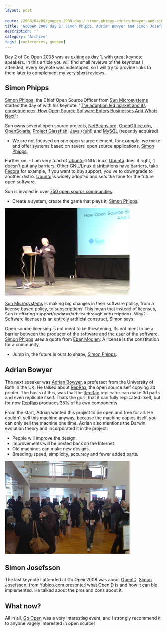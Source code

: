 ```yaml
---
layout: post

route: /2008/04/09/goopen-2008-day-2-simon-phipps-adrian-bowyer-and-simon-josefsson
title: 'GoOpen 2008 day 2: Simon Phipps, Adrian Bowyer and Simon Josefsson'
description: ''
category: 'Archive'
tags: [conferences, goopen]
---
```


Day 2 of Go Open 2008 was as exiting as
<a class="ph" target="_blank" rel="noopener noreferrer" href="http://phun-ky.net/2008/04/go-open-day-1">day
1</a>, with great keynote speakers. In this article you will find small reviews
of the keynotes I attended, every keynote was videotaped, so I will try to
provide links to them later to complement my very short reviews.

## Simon Phipps

<a class="ph" target="_blank" rel="noopener noreferrer" href="http://www.webmink.net/">Simon
Phipps</a>, the Chief Open Source Officer from
<a class="ph" target="_blank" rel="noopener noreferrer" href="http://www.sun.com">Sun
Microsystems</a> started the day of with his keynote:
"<a class="ph" target="_blank" rel="noopener noreferrer" href="http://mediacast.sun.com/users/sunmink/media/0815d-GoOpen08-Oslo.pdf">The
adoption led market and its consequences, How Open Source Software Enters
Businesses And Whats Next</a>":

Sun owns several open source projects,
<a class="ph" target="_blank" rel="noopener noreferrer" href="http://www.netbeans.org">NetBeans.org</a>,
<a class="ph" target="_blank" rel="noopener noreferrer" href="http://www.openoffice.org">OpenOffice.org</a>,
<a class="ph" target="_blank" rel="noopener noreferrer" href="http://www.opensolaris.org">OpenSolaris</a>,
<a class="ph" target="_blank" rel="noopener noreferrer" href="https://glassfish.dev.java.net/">Project
Glassfish</a>,
<a class="ph" target="_blank" rel="noopener noreferrer" href="http://java.sun.com">Java
(duh!)</a> and
<a class="ph" target="_blank" rel="noopener noreferrer" href="http://www.mysql.com">MySQL</a>
(recently acquired).

- We are not focused on one open source element, for example, we make and offer
  systems based on several open source applications,
  <a class="ph" target="_blank" rel="noopener noreferrer" href="http://www.webmink.net/">Simon
  Phipps</a>.

Further on: - I am very fond of
<a class="ph" target="_blank" rel="noopener noreferrer" href="http://www.ubuntu.com">Ubuntu</a>
GNU/Linux,
<a class="ph" target="_blank" rel="noopener noreferrer" href="http://www.ubuntu.com">Ubuntu</a>
does it right, it doesn't put any barriers. Other GNU/Linux distributions have
barriers, take
<a class="ph" target="_blank" rel="noopener noreferrer" href="http://fedoraproject.org">Fedora</a>
for example, if you want to buy support, you've to downgrade to another distro.
<a class="ph" target="_blank" rel="noopener noreferrer" href="http://www.ubuntu.com">Ubuntu</a>
is widely adopted and sets the tone for the future open software.

Sun is involed in over
<a class="ph" target="_blank" rel="noopener noreferrer" href="http://www.sun.com/software/opensource/index.jsp">750
open source communities</a>.

- Create a system, create the game that plays it,
  <a class="ph" target="_blank" rel="noopener noreferrer" href="http://www.webmink.net/">Simon
  Phipps</a>.

<img src="/assets/img/DSC00070.JPG" alt="" class="img-responsive img-rounded img-thumbnail" />

<a class="ph" target="_blank" rel="noopener noreferrer" href="http://www.sun.com">Sun
Microsystems</a> is making big changes in their software policy, from a license
based policy, to subscriptions. This mean that instead of licenses, Sun is
offering support/updates/advice through subscriptions. Why? - Software licenses
is an entirely artificial construct, Simon says.

Open source licensing is not ment to be threatening, its not ment to be a
barrier between the producer of the software and the user of the software.
<a class="ph" target="_blank" rel="noopener noreferrer" href="http://www.webmink.net/">Simon
Phipps</a> uses a quote from
<a class="ph" target="_blank" rel="noopener noreferrer" href="http://en.wikipedia.org/wiki/Eben_Moglen">Eben
Moglen</a>: A license is the constitution for a community,

- Jump in, the future is ours to shape,
  <a class="ph" target="_blank" rel="noopener noreferrer" href="http://www.webmink.net/">Simon
  Phipps</a>.

## Adrian Bowyer

The next speaker was
<a class="ph" target="_blank" rel="noopener noreferrer" href="http://people.bath.ac.uk/ensab/">Adrian
Bowyer</a>, a professor from the University of Bath in the UK. He talked about
<a class="ph" target="_blank" rel="noopener noreferrer" href="http://www.reprap.org">RepRap</a>,
the open source self copying 3d printer. The basis of this, was that the
<a class="ph" target="_blank" rel="noopener noreferrer" href="http://www.reprap.org">RepRap</a>
replicator can make 3d parts and even replicate itself. Thats the goal, that it
can fully replicated itself, but for now
<a class="ph" target="_blank" rel="noopener noreferrer" href="http://www.reprap.org">RepRap</a>
produces 35% of its own components.

From the start, Adrian wanted this project to be open and free for all. He
couldn't sell this machine anyway, because the machine copies itself, you can
only sell the machine one time. Adrian also mentions the Darwin evolution theory
and incorporated it in the project:

- People will improve the design.
- Improvements will be posted back on the Internet.
- Old machines can make new designs.
- Breeding, speed, simplicity, accuracy and fewer added parts.

<img src="/assets/img/DSC00071.JPG" alt="" class="img-responsive img-rounded img-thumbnail" />

## Simon Josefsson

The last keynote I attended at Go Open 2008 was about
<a class="ph" target="_blank" rel="noopener noreferrer" href="http://www.openid.net">OpenID</a>.
<a class="ph" target="_blank" rel="noopener noreferrer" href="http://blog.josefsson.org/">Simon
Josefsson</a>, from
<a class="ph" target="_blank" rel="noopener noreferrer" href="http://www.yubico.com">Yubico.com</a>
presented what
<a class="ph" target="_blank" rel="noopener noreferrer" href="http://www.openid.net">OpenID</a>
is and how it can ble implemented. He talked about the pros and cons about it.

## What now?

All in all,
<a class="ph" target="_blank" rel="noopener noreferrer" href="http://www.goopen.no">Go
Open</a> was a very interesting event, and I strongly recommend it to anyone
vagely interested in open source!
